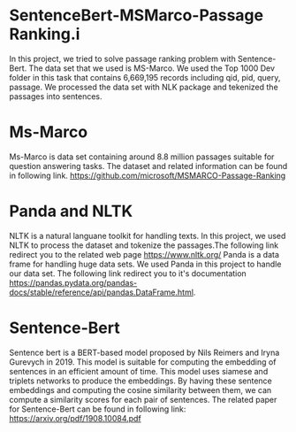 # SentenceBert-MSMarco-Passage Ranking.i
In this project, we tried to solve passage ranking problem with Sentence-Bert.
The data set that we used is MS-Marco. We used the Top 1000 Dev folder in this task that contains 6,669,195 records including qid, pid, query, passage.
We processed the data set with NLK package and tekenized the passages into sentences.

# Ms-Marco
Ms-Marco is data set containing around 8.8 million passages suitable for question answering tasks. The dataset and related information can be found in following link.
https://github.com/microsoft/MSMARCO-Passage-Ranking

# Panda and NLTK
NLTK is a natural languane toolkit for handling texts. In this project, we used NLTK to process the dataset and tokenize the passages.The following link redirect you to the related web page https://www.nltk.org/   Panda is a data frame for handling huge data sets. We used Panda in this project to handle our data set. The following link redirect you to it's documentation https://pandas.pydata.org/pandas-docs/stable/reference/api/pandas.DataFrame.html.

# Sentence-Bert
Sentence bert is a BERT-based model proposed by Nils Reimers and Iryna Gurevych in 2019. This model is suitable for computing the embedding of sentences in an efficient amount of time. This model uses siamese and triplets networks to produce the embeddings. By having these sentence embeddings and computing the cosine similarity between them, we can compute a similarity scores for each pair of sentences.
The related paper for Sentence-Bert can be found in following link:
https://arxiv.org/pdf/1908.10084.pdf
